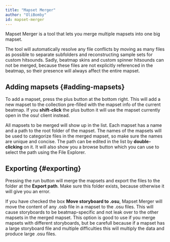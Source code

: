 ```yaml
---
title: "Mapset Merger"
author: "OliBomby"
id: mapset-merger
---
```


Mapset Merger is a tool that lets you merge multiple mapsets into one big mapset.

The tool will automatically resolve any file conflicts by moving as many files as possible to separate subfolders and reconstructing sample sets for custom hitsounds. Sadly, beatmap skins and custom spinner hitsounds can not be merged, because these files are not explicitly referenced in the beatmap, so their presence will always affect the entire mapset.

## Adding mapsets {#adding-mapsets}

To add a mapset, press the plus button at the bottom right. This will add a new mapset to the collection pre-filled with the mapset info of the current beatmap. If you **shift-click** the plus button it will use the mapset currently open in the osu! client instead.

All mapsets to be merged will show up in the list. Each mapset has a name and a path to the root folder of the mapset. The names of the mapsets will be used to categorize files in the merged mapset, so make sure the names are unique and concise. The path can be edited in the list by **double-clicking** on it. It will also show you a browse button which you can use to select the path using the File Explorer.

## Exporting {#exporting}

Pressing the run button will merge the mapsets and export the files to the folder at the **Export path**. Make sure this folder exists, because otherwise it will give you an error.

If you have checked the box **Move storyboard to .osu**, Mapset Merger will move the content of any .osb file in a mapset to the .osu files. This will cause storyboards to be beatmap-specific and not leak over to the other mapsets in the merged mapset. This option is good to use if you merge mapsets with different storyboards, but be carefull because if a mapset has a large storyboard file and multiple difficulties this will multiply the data and produce large .osu files.
